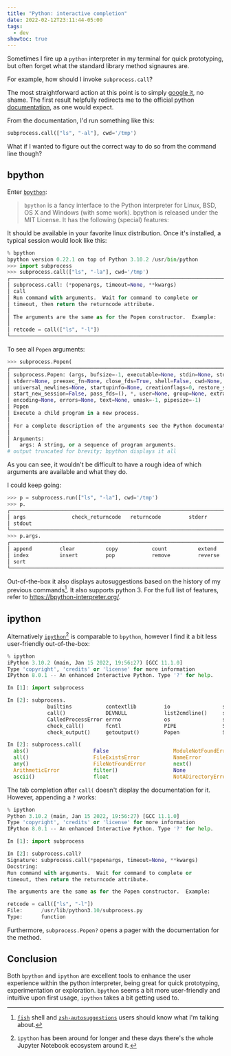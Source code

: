 ```yaml
---
title: "Python: interactive completion"
date: 2022-02-12T23:11:44-05:00
tags:
  - dev
showtoc: true
---
```


Sometimes I fire up a `python` interpreter in my terminal for quick
prototyping, but often forget what the standard library method signaures are.

For example, how should I invoke `subprocess.call`?

<!--more-->

The most straightforward action at this point is to simply [google
it](https://www.google.com/search?q=python+subprocess.call), no shame. The first result helpfully redirects me to the official python [documentation](https://docs.python.org/3/library/subprocess.html), as one would expect.

From the documentation, I'd run something like this:

```python
subprocess.call(["ls", "-al"], cwd='/tmp')
```

What if I wanted to figure out the correct way to do so from the command line though?

## bpython

Enter [`bpython`](https://bpython-interpreter.org/):

> `bpython` is a fancy interface to the Python interpreter for Linux, BSD, OS X and Windows (with some work). bpython is released under the MIT License. It has the following (special) features:

It should be available in your favorite linux distribution. Once it's installed, a typical session would look like this:

```python
% bpython
bpython version 0.22.1 on top of Python 3.10.2 /usr/bin/python
>>> import subprocess
>>> subprocess.call(["ls", "-la"], cwd='/tmp')
┌──────────────────────────────────────────────────────────────────────────────────────┐
│ subprocess.call: (*popenargs, timeout=None, **kwargs)                                │
│ call                                                                                 │
│ Run command with arguments.  Wait for command to complete or                         │
│ timeout, then return the returncode attribute.                                       │
│                                                                                      │
│ The arguments are the same as for the Popen constructor.  Example:                   │
│                                                                                      │
│ retcode = call(["ls", "-l"])                                                         │
└──────────────────────────────────────────────────────────────────────────────────────┘
```

To see all `Popen` arguments:

```python
>>> subprocess.Popen(
┌──────────────────────────────────────────────────────────────────────────────────────┐
│ subprocess.Popen: (args, bufsize=-1, executable=None, stdin=None, stdout=None,       │
│ stderr=None, preexec_fn=None, close_fds=True, shell=False, cwd=None, env=None,       │
│ universal_newlines=None, startupinfo=None, creationflags=0, restore_signals=True,    │
│ start_new_session=False, pass_fds=(), *, user=None, group=None, extra_groups=None,   │
│ encoding=None, errors=None, text=None, umask=-1, pipesize=-1)                        │
│ Popen                                                                                │
│ Execute a child program in a new process.                                            │
│                                                                                      │
│ For a complete description of the arguments see the Python documentation.            │
│                                                                                      │
│ Arguments:                                                                           │
│   args: A string, or a sequence of program arguments.                                │
# output truncated for brevity; bpython displays it all
```

As you can see, it wouldn't be difficult to have a rough idea of which
arguments are available and what they do.

I could keep going:

```python
>>> p = subprocess.run(["ls", "-la"], cwd='/tmp')
>>> p.
┌──────────────────────────────────────────────────────────────────────────────────────┐
│ args               check_returncode   returncode         stderr                      │
│ stdout                                                                               │
└──────────────────────────────────────────────────────────────────────────────────────┘
>>> p.args.
┌──────────────────────────────────────────────────────────────────────────────────────┐
│ append         clear          copy           count          extend                   │
│ index          insert         pop            remove         reverse                  │
│ sort                                                                                 │
└──────────────────────────────────────────────────────────────────────────────────────┘
```

Out-of-the-box it also displays autosuggestions based on the history of my previous commands[^1]. It also supports python 3. For the full list of features, refer to https://bpython-interpreter.org/.

## ipython

Alternatively [`ipython`](https://ipython.org/)[^2] is comparable to `bpython`, however I find it a bit less user-friendly out-of-the-box:

```python
% ipython
iPython 3.10.2 (main, Jan 15 2022, 19:56:27) [GCC 11.1.0]
Type 'copyright', 'credits' or 'license' for more information
IPython 8.0.1 -- An enhanced Interactive Python. Type '?' for help.

In [1]: import subprocess

In [2]: subprocess.
             builtins           contextlib         io                 select             threading
             call()             DEVNULL            list2cmdline()     selectors          time
             CalledProcessError errno              os                 signal             TimeoutExpired
             check_call()       fcntl              PIPE               STDOUT             types
             check_output()     getoutput()        Popen              SubprocessError    warnings
```

```python
In [2]: subprocess.call(
  abs()                     False                     ModuleNotFoundError       SystemError
  all()                     FileExistsError           NameError                 SystemExit
  any()                     FileNotFoundError         next()                    TabError
  ArithmeticError           filter()                  None                      timeout=
  ascii()                   float                     NotADirectoryError        TimeoutError
```

The tab completion after `call(` doesn't display the documentation for it. However, appending a `?` works:

```python
% ipython
Python 3.10.2 (main, Jan 15 2022, 19:56:27) [GCC 11.1.0]
Type 'copyright', 'credits' or 'license' for more information
IPython 8.0.1 -- An enhanced Interactive Python. Type '?' for help.

In [1]: import subprocess

In [2]: subprocess.call?
Signature: subprocess.call(*popenargs, timeout=None, **kwargs)
Docstring:
Run command with arguments.  Wait for command to complete or
timeout, then return the returncode attribute.

The arguments are the same as for the Popen constructor.  Example:

retcode = call(["ls", "-l"])
File:      /usr/lib/python3.10/subprocess.py
Type:      function
```

Furthermore, `subprocess.Popen?` opens a pager with the documentation for the method.

## Conclusion

Both `bpython` and `ipython` are excellent tools to enhance the user experience
within the python interpreter, being great for quick prototyping,
experimentation or exploration. `bpython` seems a bit more user-friendly and
intuitive upon first usage, `ipython` takes a bit getting used to.


[^1]: [`fish`](https://fishshell.com/) shell and [`zsh-autosuggestions`](https://github.com/zsh-users/zsh-autosuggestions) users should know what I'm talking about.
[^2]: `ipython` has been around for longer and these days there's the whole Jupyter Notebook ecosystem around it.
